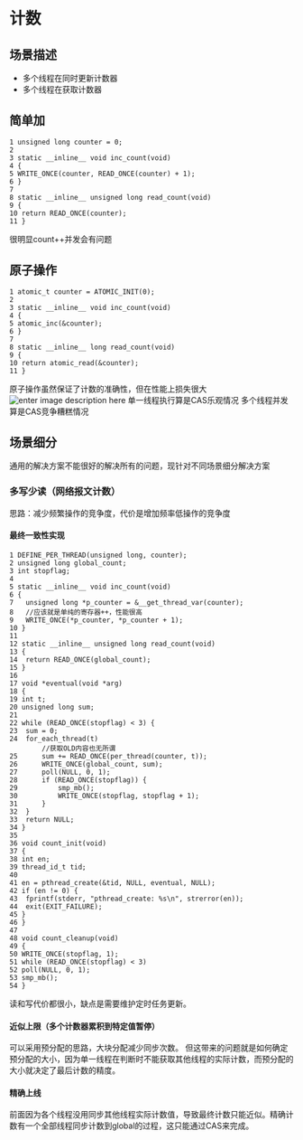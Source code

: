 # 计数
## 场景描述
- 多个线程在同时更新计数器
- 多个线程在获取计数器

## 简单加
```
1 unsigned long counter = 0;
2
3 static __inline__ void inc_count(void)
4 {
5 WRITE_ONCE(counter, READ_ONCE(counter) + 1);
6 }
7
8 static __inline__ unsigned long read_count(void)
9 {
10 return READ_ONCE(counter);
11 }
```
很明显count++并发会有问题

## 原子操作
```
1 atomic_t counter = ATOMIC_INIT(0);
2
3 static __inline__ void inc_count(void)
4 {
5 atomic_inc(&counter);
6 }
7
8 static __inline__ long read_count(void)
9 {
10 return atomic_read(&counter);
11 }
```
原子操作虽然保证了计数的准确性，但在性能上损失很大
![enter image description here](https://lh3.googleusercontent.com/z8ng0eRBCzxNLXnzstprhA7kAKeIZTKhzgCfkNMVtkCF4SS5X7VFEMu3QWDWdphmKoh2QCakN9I9)
单一线程执行算是CAS乐观情况
多个线程并发算是CAS竞争糟糕情况

## 场景细分
通用的解决方案不能很好的解决所有的问题，现针对不同场景细分解决方案
### 多写少读（网络报文计数）
思路：减少频繁操作的竞争度，代价是增加频率低操作的竞争度

#### 最终一致性实现
```
1 DEFINE_PER_THREAD(unsigned long, counter);
2 unsigned long global_count;
3 int stopflag;
4
5 static __inline__ void inc_count(void)
6 {
7 	unsigned long *p_counter = &__get_thread_var(counter);
8   //应该就是单纯的寄存器++，性能很高
9  	WRITE_ONCE(*p_counter, *p_counter + 1);
10 }
11
12 static __inline__ unsigned long read_count(void)
13 {
14 	return READ_ONCE(global_count);
15 }
16
17 void *eventual(void *arg)
18 {
19 int t;
20 unsigned long sum;
21
22 while (READ_ONCE(stopflag) < 3) {
23 	sum = 0;
24 	for_each_thread(t)
        //获取OLD内容也无所谓
25 		sum += READ_ONCE(per_thread(counter, t));
26 		WRITE_ONCE(global_count, sum);
27 		poll(NULL, 0, 1);
28 		if (READ_ONCE(stopflag)) {
29 			smp_mb();
30 			WRITE_ONCE(stopflag, stopflag + 1);
31 		}
32 	}
33 	return NULL;
34 }
35
36 void count_init(void)
37 {
38 int en;
39 thread_id_t tid;
40
41 en = pthread_create(&tid, NULL, eventual, NULL);
42 if (en != 0) {
43 	fprintf(stderr, "pthread_create: %s\n", strerror(en));
44 	exit(EXIT_FAILURE);
45 }
46 }
47
48 void count_cleanup(void)
49 {
50 WRITE_ONCE(stopflag, 1);
51 while (READ_ONCE(stopflag) < 3)
52 poll(NULL, 0, 1);
53 smp_mb();
54 }
```
读和写代价都很小，缺点是需要维护定时任务更新。

#### 近似上限（多个计数器累积到特定值暂停）
可以采用预分配的思路，大块分配减少同步次数。
但这带来的问题就是如何确定预分配的大小，因为单一线程在判断时不能获取其他线程的实际计数，而预分配的大小就决定了最后计数的精度。

#### 精确上线
前面因为各个线程没用同步其他线程实际计数值，导致最终计数只能近似。精确计数有一个全部线程同步计数到global的过程，这只能通过CAS来完成。
<!--stackedit_data:
eyJoaXN0b3J5IjpbLTE3Njk2ODQ0NTgsODAxMDI3MjQyLDIwMT
kxODQzMjQsLTE0MTgzMjk2NTQsLTQzODQ0MjU2MSw3MzA5OTgx
MTZdfQ==
-->